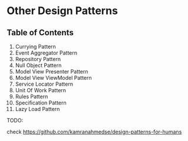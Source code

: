 # Other Design Patterns

## <a name='toc'>Table of Contents</a>
1. Currying Pattern
2. Event Aggregator Pattern
3. Repository Pattern
4. Null Object Pattern
5. Model View Presenter Pattern
6. Model View ViewModel Pattern
7. Service Locator Pattern
8. Unit Of Work Pattern
9. Rules Pattern
10. Specification Pattern
11. Lazy Load Pattern

TODO:

check
https://github.com/kamranahmedse/design-patterns-for-humans
